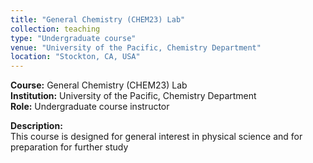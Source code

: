 ```yaml
---
title: "General Chemistry (CHEM23) Lab"
collection: teaching
type: "Undergraduate course"
venue: "University of the Pacific, Chemistry Department"
location: "Stockton, CA, USA"
---
```


**Course:** General Chemistry (CHEM23) Lab  
**Institution:** University of the Pacific, Chemistry Department  
**Role:** Undergraduate course instructor

**Description:**  
This course is designed for general interest in physical science and for preparation for further study